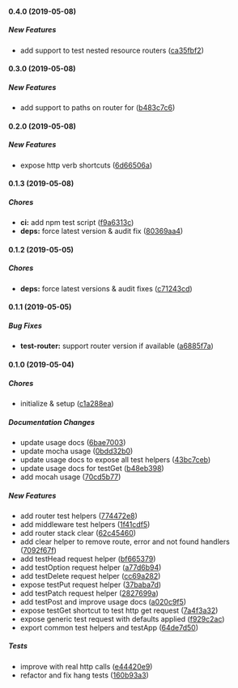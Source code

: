 #### 0.4.0 (2019-05-08)

##### New Features

*  add support to test nested resource routers ([ca35fbf2](https://github.com/lykmapipo/express-test-helpers/commit/ca35fbf2b1d13360be2c63425f5320b1077ae788))

#### 0.3.0 (2019-05-08)

##### New Features

*  add support to paths on router for ([b483c7c6](https://github.com/lykmapipo/express-test-helpers/commit/b483c7c63c156fb70d4305808ee7c735d81971dd))

#### 0.2.0 (2019-05-08)

##### New Features

*  expose http verb shortcuts ([6d66506a](https://github.com/lykmapipo/express-test-helpers/commit/6d66506af931104c83cdd9c479e2c9b989edcd2f))

#### 0.1.3 (2019-05-08)

##### Chores

* **ci:**  add npm test script ([f9a6313c](https://github.com/lykmapipo/express-test-helpers/commit/f9a6313c91214b45388426fc32233158a2d0bc79))
* **deps:**  force latest version & audit fix ([80369aa4](https://github.com/lykmapipo/express-test-helpers/commit/80369aa49d9a83c4f9154bdcfb8ba1067c1f2f3d))

#### 0.1.2 (2019-05-05)

##### Chores

* **deps:**  force latest versions & audit fixes ([c71243cd](https://github.com/lykmapipo/express-test-helpers/commit/c71243cdc8ab156716e08666e82c966a4dc84fae))

#### 0.1.1 (2019-05-05)

##### Bug Fixes

* **test-router:**  support router version if available ([a6885f7a](https://github.com/lykmapipo/express-test-helpers/commit/a6885f7ab0a878319729cafddcd8b2969ff2001a))

#### 0.1.0 (2019-05-04)

##### Chores

*  initialize & setup ([c1a288ea](https://github.com/lykmapipo/express-test-helpers/commit/c1a288ea561cc129009a46f77de9a96984db3938))

##### Documentation Changes

*  update usage docs ([6bae7003](https://github.com/lykmapipo/express-test-helpers/commit/6bae70030c5b39175b2008255cf4d4ba8d89da8a))
*  update mocha usage ([0bdd32b0](https://github.com/lykmapipo/express-test-helpers/commit/0bdd32b057cb015ef142dc99c8fe84ea84b5ce31))
*  update usage docs to expose all test helpers ([43bc7ceb](https://github.com/lykmapipo/express-test-helpers/commit/43bc7cebd6e4998c8f0f5d3db073acaf16117d9d))
*  update usage docs for testGet ([b48eb398](https://github.com/lykmapipo/express-test-helpers/commit/b48eb39814eff75e5cf1c5038d4a3feb76b55542))
*  add mocah usage ([70cd5b77](https://github.com/lykmapipo/express-test-helpers/commit/70cd5b77a2b6de3856a06d3ed8b59213a8b6fbfd))

##### New Features

*  add router test helpers ([774472e8](https://github.com/lykmapipo/express-test-helpers/commit/774472e80ae6a3d92bb88dfb7c162da1ab4d58cb))
*  add middleware test helpers ([1f41cdf5](https://github.com/lykmapipo/express-test-helpers/commit/1f41cdf59ef1cbaae8af7e8439325584b4c35b1b))
*  add router stack clear ([62c45460](https://github.com/lykmapipo/express-test-helpers/commit/62c454605fb8a3728620dbcd8467e8084122247b))
*  add clear helper to remove route, error and not found handlers ([7092f67f](https://github.com/lykmapipo/express-test-helpers/commit/7092f67f2c7b77c2c4d489e20582441a8f320bfb))
*  add testHead request helper ([bf665379](https://github.com/lykmapipo/express-test-helpers/commit/bf6653798708a8827d57b44a7be5dac998dd013b))
*  add testOption request helper ([a77d6b94](https://github.com/lykmapipo/express-test-helpers/commit/a77d6b947544bffdbd1f187f6d6648bbcf142771))
*  add testDelete request helper ([cc69a282](https://github.com/lykmapipo/express-test-helpers/commit/cc69a282b6046ea270bb76062a2b3017f3887ccf))
*  expose testPut request helper ([37baba7d](https://github.com/lykmapipo/express-test-helpers/commit/37baba7d4f3f34557cdb6a3fbf6c2417dae78bc2))
*  add testPatch request helper ([2827699a](https://github.com/lykmapipo/express-test-helpers/commit/2827699a9322693de1782faf6a5b60b314490373))
*  add testPost and improve usage docs ([a020c9f5](https://github.com/lykmapipo/express-test-helpers/commit/a020c9f5ac0b441627a341c2967dc9e7edbca7a4))
*  expose testGet shortcut to test http get request ([7a4f3a32](https://github.com/lykmapipo/express-test-helpers/commit/7a4f3a32b7a5c658dc39dbcba5e118038727fd59))
*  expose generic test request with defaults applied ([f929c2ac](https://github.com/lykmapipo/express-test-helpers/commit/f929c2acc46f17f43019ff591fd6d4f6135219c0))
*  export common test helpers and testApp ([64de7d50](https://github.com/lykmapipo/express-test-helpers/commit/64de7d50d340c00a7feda9fefb3af5228cfa1095))

##### Tests

*  improve with real http calls ([e44420e9](https://github.com/lykmapipo/express-test-helpers/commit/e44420e97694b28233e24eb469ab155b10f5e36f))
*  refactor and fix hang tests ([160b93a3](https://github.com/lykmapipo/express-test-helpers/commit/160b93a3e2468f73d4adbf6af9af31d9a8fe549a))

